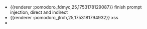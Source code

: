 - {{renderer :pomodoro_fdmyc,25,1753178129087}} finish prompt injection, direct and indirect
- {{renderer :pomodoro_jlroh,25,1753181794932}} xss
-